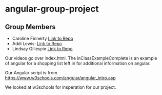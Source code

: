 # angular-group-project

## Group Members
- Caroline Finnerty [Link to Repo](https://github.com/s529428)
- Addi Lewis: [Link to Repo](https://github.com/Adalida-Lewis?tab=repositories)
- Lindsay Gillespie [Link to Repo](https://github.com/LinGill21)

Our videos go over index.html.
The inClassExampleComplete is an example of angular for a shopping list left in for additional information on angular.

Our Angular script is from 
https://www.w3schools.com/angular/angular_intro.asp

We looked at w3schools for insperation for our project.

